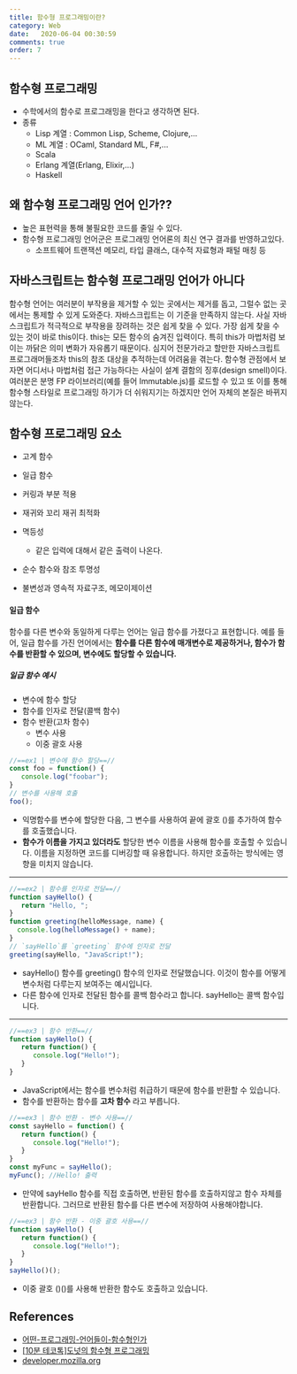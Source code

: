 ```yaml
---
title: 함수형 프로그래밍이란?
category: Web
date:   2020-06-04 00:30:59
comments: true
order: 7
---
```


## 함수형 프로그래밍
* 수학에서의 함수로 프로그래밍을 한다고 생각하면 된다.
* 종류
  + Lisp 계열 : Common Lisp, Scheme, Clojure,...
  + ML 계열 : OCaml, Standard ML, F#,...
  + Scala
  + Erlang 계열(Erlang, Elixir,...)
  + Haskell

## 왜 함수형 프로그래밍 언어 인가??
* 높은 표현력을 통해 불필요한 코드를 줄일 수 있다.
* 함수형 프로그래밍 언어군은 프로그래밍 언어론의 최신 연구 결과를 반영하고있다.
  + 소프트웨어 트랜잭션 메모리, 타입 클래스, 대수적 자료형과 패털 매칭 등

## 자바스크립트는 함수형 프로그래밍 언어가 아니다
함수형 언어는 여러분이 부작용을 제거할 수 있는 곳에서는 제거를 돕고, 그럴수 없는 곳에서는 통제할 수 있게 도와준다. 자바스크립트는 이 기준을 만족하지 않는다. 사실 자바스크립트가 적극적으로 부작용을 장려하는 것은 쉽게 찾을 수 있다.
가장 쉽게 찾을 수 있는 것이 바로 this이다. this는 모든 함수의 숨겨진 입력이다. 특히 this가 마법처럼 보이는 까닭은 의미 변화가 자유롭기 때문이다. 심지어 전문가라고 할만한 자바스크립트 프로그래머들조차 this의 참조 대상을 추적하는데 어려움을 겪는다. 함수형 관점에서 보자면 어디서나 마법처럼 접근 가능하다는 사실이 설계 결함의 징후(design smell)이다.
여러분은 분명 FP 라이브러리(예를 들어 Immutable.js)를 로드할 수 있고 또 이를 통해 함수형 스타일로 프로그래밍 하기가 더 쉬워지기는 하겠지만 언어 자체의 본질은 바뀌지 않는다.


## 함수형 프로그래밍 요소
* 고계 함수
* 일급 함수
* 커링과 부분 적용
* 재귀와 꼬리 재귀 최적화


* 멱등성
  + 같은 입력에 대해서 같은 출력이 나온다.
* 순수 함수와 참조 투명성
* 불변성과 영속적 자료구조, 메모이제이션

#### 일급 함수
함수를 다른 변수와 동일하게 다루는 언어는 일급 함수를 가졌다고 표현합니다. 예를 들어, 일급 함수를 가진 언어에서는 __함수를 다른 함수에 매개변수로 제공하거나, 함수가 함수를 반환할 수 있으며, 변수에도 할당할 수 있습니다.__

##### 일급 함수 예시
* 변수에 함수 할당
* 함수를 인자로 전달(콜백 함수)
* 함수 반환(고차 함수)
  + 변수 사용
  + 이중 괄호 사용


```javascript
//==ex1 | 변수에 함수 할당==//
const foo = function() {
   console.log("foobar");
}
// 변수를 사용해 호출
foo();
```

* 익명함수를 변수에 할당한 다음, 그 변수를 사용하여 끝에 괄호 ()를 추가하여 함수를 호출했습니다.
* __함수가 이름을 가지고 있더라도__ 할당한 변수 이름을 사용해 함수를 호출할 수 있습니다. 이름을 지정하면 코드를 디버깅할 때 유용합니다. 하지만 호출하는 방식에는 영향을 미치지 않습니다.

<hr/>

```javascript
//==ex2 | 함수를 인자로 전달==//
function sayHello() {
   return "Hello, ";
}
function greeting(helloMessage, name) {
  console.log(helloMessage() + name);
}
// `sayHello`를 `greeting` 함수에 인자로 전달
greeting(sayHello, "JavaScript!");
```

* sayHello() 함수를 greeting() 함수의 인자로 전달했습니다. 이것이 함수를 어떻게 변수처럼 다루는지 보여주는 예시입니다.
* 다른 함수에 인자로 전달된 함수를 콜백 함수라고 합니다. sayHello는 콜백 함수입니다.

<hr/>

```javascript
//==ex3 | 함수 반환==//
function sayHello() {
   return function() {
      console.log("Hello!");
   }
}
```

* JavaScript에서는 함수를 변수처럼 취급하기 때문에 함수를 반환할 수 있습니다.
* 함수를 반환하는 함수를 __고차 함수__ 라고 부릅니다.

```javascript
//==ex3 | 함수 반환 - 변수 사용==//
const sayHello = function() {
   return function() {
      console.log("Hello!");
   }
}
const myFunc = sayHello();
myFunc(); //Hello! 출력
```

* 만약에 sayHello 함수를 직접 호출하면, 반환된 함수를 호출하지않고 함수 자체를 반환합니다. 그러므로 반환된 함수를 다른 변수에 저장하여 사용해야합니다.

```javascript
//==ex3 | 함수 반환 - 이중 괄호 사용==//
function sayHello() {
   return function() {
      console.log("Hello!");
   }
}
sayHello()();
```

* 이중 괄호 ()()를 사용해 반환한 함수도 호출하고 있습니다.

## References
* [어떤-프로그래밍-언어들이-함수형인가](https://medium.com/@jooyunghan/%EC%96%B4%EB%96%A4-%ED%94%84%EB%A1%9C%EA%B7%B8%EB%9E%98%EB%B0%8D-%EC%96%B8%EC%96%B4%EB%93%A4%EC%9D%B4-%ED%95%A8%EC%88%98%ED%98%95%EC%9D%B8%EA%B0%80-fec1e941c47f)
* [[10분 테코톡]도넛의 함수형 프로그래밍](https://www.youtube.com/watch?v=ii5hnSCE6No)
* [developer.mozilla.org](https://developer.mozilla.org/ko/docs/Glossary/First-class_Function)